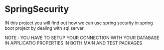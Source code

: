 # SpringSecurity

IN this project you will find out how we can use spring security in spring boot project by dealing with sql server.

NOTE : YOU HAVE TO SETUP YOUR CONNECTION WITH YOUR DATABASE IN APPLICATIO.PROPERTIES IN BOTH MAIN AND TEST PACKAGES